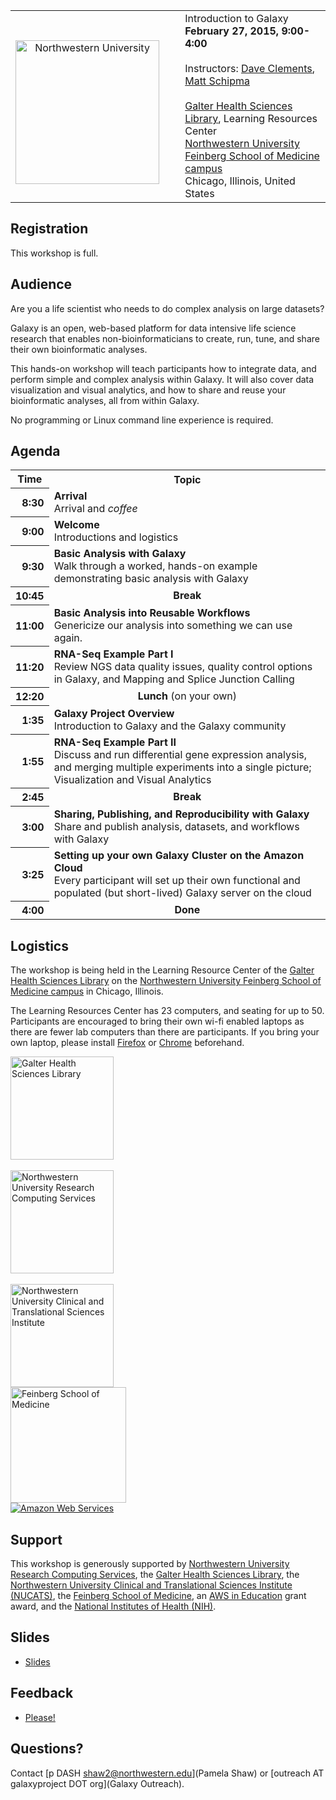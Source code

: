 <table>
  <tr>
    <td style=" border: none; text-align: center; vertical-align: middle"> <br /><a href='http://northwestern.edu/'><img src='/Images/Logos/NorthwesternULogo.jpg' alt='Northwestern University' width="230" /></a> </td>
    <td style=" border: none; width: 5%"> </td>
    <td style=" border: none;"> <div class="title">Introduction to Galaxy</div><strong>February 27, 2015, 9:00-4:00</strong><br /><br />Instructors: <a href='/DaveClements/'>Dave Clements</a>, <a href='https://www.facilities.research.northwestern.edu/directory/matt-schipma'>Matt Schipma</a><br /><br /><a href='http://bit.ly/1tGFxlR'>Galter Health Sciences Library</a>, Learning Resources Center<br /><a href='http://maps.northwestern.edu/chicago'>Northwestern University Feinberg School of Medicine campus</a><br />Chicago, Illinois, United States </td>
  </tr>
</table>


## Registration

This workshop is full.

## Audience

Are you a life scientist who needs to do complex analysis on large datasets?

Galaxy is an open, web-based platform for data intensive life science research that enables non-bioinformaticians to create, run, tune, and share their own bioinformatic analyses.

This hands-on workshop will teach participants how to integrate data, and perform simple and complex analysis within Galaxy.  It will also cover data visualization and visual analytics, and how to share and reuse your bioinformatic analyses, all from within Galaxy.

No programming or Linux command line experience is required.

## Agenda

<table>
  <tr class="th" >
    <th> Time </th>
    <th> Topic </th>
  </tr>
  <tr>
    <th style=" text-align: right;"> 8:30 </th>
    <td> <strong>Arrival</strong><div class='indent'>Arrival and <em>coffee</em></div> </td>
  </tr>
  <tr>
    <th style=" text-align: right;"> 9:00 </th>
    <td> <strong>Welcome</strong><div class='indent'>Introductions and logistics</div> </td>
  </tr>
  <tr>
    <th style=" text-align: right;"> 9:30 </th>
    <td> <strong>Basic Analysis with Galaxy</strong><div class='indent'>Walk through a worked, hands-on example demonstrating basic analysis with Galaxy</div> </td>
  </tr>
  <tr>
    <th style=" text-align: right;"> 10:45 </th>
    <td style=" text-align: center;"> <strong>Break</strong> </td>
  </tr>
  <tr>
    <th style=" text-align: right;"> 11:00 </th>
    <td> <strong>Basic Analysis into Reusable Workflows</strong><div class='indent'>Genericize our analysis into something we can use again.</div> </td>
  </tr>
  <tr>
    <th style=" text-align: right;"> 11:20 </th>
    <td> <strong>RNA-Seq Example Part I</strong><div class='indent'>Review NGS data quality issues, quality control options in Galaxy, and Mapping and Splice Junction Calling</div> </td>
  </tr>
  <tr>
    <th style=" text-align: right;"> 12:20 </th>
    <td style=" text-align: center;"> <strong>Lunch</strong> (on your own) </td>
  </tr>
  <tr>
    <th style=" text-align: right;"> 1:35 </th>
    <td> <strong>Galaxy Project Overview</strong><div class='indent'>Introduction to Galaxy and the Galaxy community</div> </td>
  </tr>
  <tr>
    <th style=" text-align: right;"> 1:55 </th>
    <td> <strong>RNA-Seq Example Part II</strong><div class='indent'>Discuss and run differential gene expression analysis, and merging multiple experiments into a single picture; Visualization and Visual Analytics</div> </td>
  </tr>
  <tr>
    <th style=" text-align: right;"> 2:45 </th>
    <td style=" text-align: center;"> <strong>Break</strong> </td>
  </tr>
  <tr>
    <th style=" text-align: right;"> 3:00 </th>
    <td> <strong>Sharing, Publishing, and Reproducibility with Galaxy</strong><div class='indent'>Share and publish analysis, datasets, and workflows with Galaxy</div> </td>
  </tr>
  <tr>
    <th style=" text-align: right;"> 3:25 </th>
    <td> <strong>Setting up your own Galaxy Cluster on the Amazon Cloud</strong><div class='indent'>Every participant will set up their own functional and populated (but short-lived) Galaxy server on the cloud </div> </td>
  </tr>
  <tr>
    <th style=" text-align: right;"> 4:00 </th>
    <td style=" text-align: center;"> <strong>Done</strong> </td>
  </tr>
</table>



## Logistics

The workshop is being held in the Learning Resource Center of the [Galter Health Sciences Library](http://bit.ly/1tGFxlR) on the [Northwestern University Feinberg School of Medicine campus](http://maps.northwestern.edu/chicago) in Chicago, Illinois.

The Learning Resources Center has 23 computers, and seating for up to 50. Participants are encouraged to bring their own wi-fi enabled laptops as there are fewer lab computers than there are participants.  If you bring your own laptop, please install [Firefox](https://www.mozilla.org/en-US/firefox/new/) or [Chrome](http://www.google.com/chrome/) beforehand.

<div class='right'><div class='center'>
<a href='http://www.galter.northwestern.edu/'><img src='/GaltierHSL.jpg' alt='Galter Health Sciences Library' width="165" /></a><br /><br />
<a href='http://www.it.northwestern.edu/research/'><img src='/NUITLogo.gif/' alt='Northwestern University Research Computing Services' width=165 /></a><br /><br />
<a href='http://nucats.northwestern.edu/'><img src='/NUCATS.jpg' alt='Northwestern University Clinical and Translational Sciences Institute' width="165" /></a><br />
<a href='http://www.feinberg.northwestern.edu/'><img src='/FeinbergSOM.png' alt='Feinberg School of Medicine' width="185" /></a><br />
<a href='http://aws.amazon.com/'><img src='/Images/Logos/AWSLogo.png' alt='Amazon Web Services' /></a>
</div>

## Support

This workshop is generously supported by [Northwestern University Research Computing Services](http://www.it.northwestern.edu/research/), the [Galter Health Sciences Library](http://www.galter.northwestern.edu/), the [Northwestern University Clinical and Translational Sciences Institute (NUCATS)](http://nucats.northwestern.edu/), the [Feinberg School of Medicine](http://www.feinberg.northwestern.edu/), an [AWS in Education](http://aws.amazon.com/education/) grant award, and the [National Institutes of Health (NIH)](http://www.nih.gov).

## Slides

* [Slides](ATTACHMENT_URLDocuments/Presentations/2015NorthwesternUWorkshop.pdf) 

## Feedback

* [Please!](http://bit.ly/NUgxy201502)

## Questions?

Contact [p DASH shaw2@northwestern.edu](Pamela Shaw) or [outreach AT galaxyproject DOT org](Galaxy Outreach).
